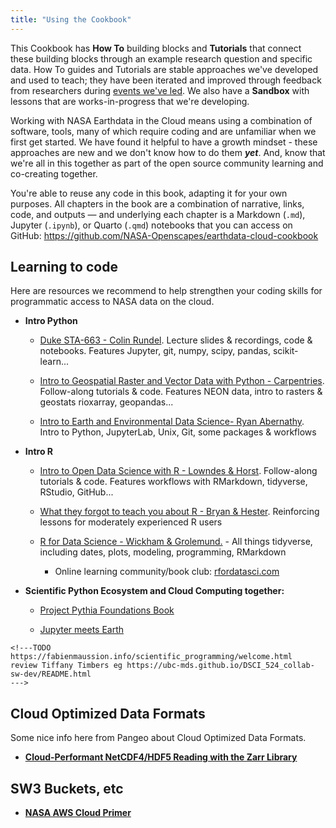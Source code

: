 ```yaml
---
title: "Using the Cookbook"
---
```


This Cookbook has **How To** building blocks and **Tutorials** that connect these building blocks through an example research question and specific data. How To guides and Tutorials are stable approaches we've developed and used to teach; they have been iterated and improved through feedback from researchers during [events we've led](https://nasa-openscapes.github.io/tutorials.html). We also have a **Sandbox** with lessons that are works-in-progress that we're developing. 

Working with NASA Earthdata in the Cloud means using a combination of software, tools, many of which require coding and are unfamiliar when we first get started. We have found it helpful to have a growth mindset - these approaches are new and we don't know how to do them ***yet***. And, know that we're all in this together as part of the open source community learning and co-creating together. 

You're able to reuse any code in this book, adapting it for your own purposes. All chapters in the book are a combination of narrative, links, code, and outputs — and underlying each chapter is a Markdown (`.md`), Jupyter (`.ipynb`), or Quarto (`.qmd`) notebooks that you can access on GitHub: <https://github.com/NASA-Openscapes/earthdata-cloud-cookbook> 



## Learning to code

Here are resources we recommend to help strengthen your coding skills for programmatic access to NASA data on the cloud.  

-   **Intro Python**

    -   [Duke STA-663 - Colin Rundel](https://sta663-sp22.github.io/). Lecture slides & recordings, code & notebooks. Features Jupyter, git, numpy, scipy, pandas, scikit-learn...

    -   [Intro to Geospatial Raster and Vector Data with Python - Carpentries](https://carpentries-incubator.github.io/geospatial-python/). Follow-along tutorials & code. Features NEON data, intro to rasters & geostats rioxarray, geopandas...

    -   [Intro to Earth and Environmental Data Science- Ryan Abernathy](https://earth-env-data-science.github.io/intro.html). Intro to Python, JupyterLab, Unix, Git, some packages & workflows

-   **Intro R**

    -   [Intro to Open Data Science with R - Lowndes & Horst](https://rstudio-conf-2020.github.io/r-for-excel/). Follow-along tutorials & code. Features workflows with RMarkdown, tidyverse, RStudio, GitHub...

    -   [What they forgot to teach you about R - Bryan & Hester](https://rstats.wtf/). Reinforcing lessons for moderately experienced R users

    -   [R for Data Science - Wickham & Grolemund.](https://r4ds.had.co.nz/) - All things tidyverse, including dates, plots, modeling, programming, RMarkdown

        -   Online learning community/book club: [rfordatasci.com](https://www.rfordatasci.com/)

-   **Scientific Python Ecosystem and Cloud Computing together:**

    -   [Project Pythia Foundations Book](https://foundations.projectpythia.org/landing-page.html)
    
    -   [Jupyter meets Earth](https://jupytearth.org/)


```{=html}
<!---TODO https://fabienmaussion.info/scientific_programming/welcome.html 
review Tiffany Timbers eg https://ubc-mds.github.io/DSCI_524_collab-sw-dev/README.html
--->
```
## Cloud Optimized Data Formats

Some nice info here from Pangeo about Cloud Optimized Data Formats.

-   [**Cloud-Performant NetCDF4/HDF5 Reading with the Zarr Library**](https://medium.com/pangeo/cloud-performant-reading-of-netcdf4-hdf5-data-using-the-zarr-library-1a95c5c92314)

## SW3 Buckets, etc

-   [**NASA AWS Cloud Primer**](https://earthdata.nasa.gov/learn/user-resources/webinars-and-tutorials/cloud-primer)
